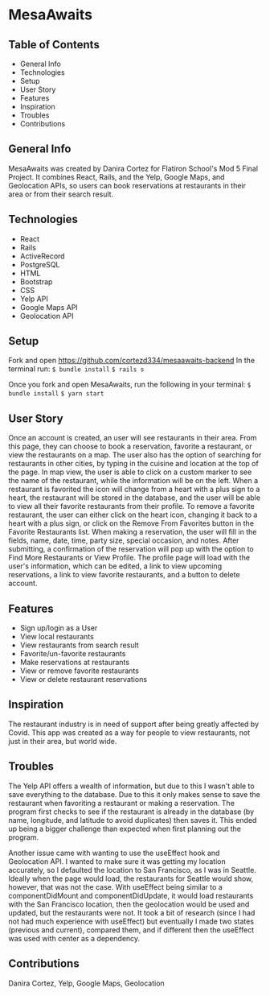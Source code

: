 # MesaAwaits

## Table of Contents
- General Info
- Technologies
- Setup
- User Story
- Features
- Inspiration
- Troubles
- Contributions

## General Info
MesaAwaits was created by Danira Cortez for Flatiron School's Mod 5 Final Project. It combines React, Rails, and the Yelp, Google Maps, and Geolocation APIs, so users can book reservations at restaurants in their area or from their search result.

## Technologies
- React
- Rails
- ActiveRecord
- PostgreSQL
- HTML
- Bootstrap
- CSS
- Yelp API
- Google Maps API
- Geolocation API

## Setup
Fork and open https://github.com/cortezd334/mesaawaits-backend
In the terminal run:
`$ bundle install`
`$ rails s`

Once you fork and open MesaAwaits, run the following in your terminal:
`$ bundle install`
`$ yarn start`

## User Story
Once an account is created, an user will see restaurants in their area. From this page, they can choose to book a reservation, favorite a restaurant, or view the restaurants on a map. The user also has the option of searching for restaurants in other cities, by typing in the cuisine and location at the top of the page. In map view, the user is able to click on a custom marker to see the name of the restaurant, while the information will be on the left. When a restaurant is favorited the icon will change from a heart with a plus sign to a heart, the restaurant will be stored in the database, and the user will be able to view all their favorite restaurants from their profile. To remove a favorite restaurant, the user can either click on the heart icon, changing it back to a heart with a plus sign, or click on the Remove From Favorites button in the Favorite Restaurants list. When making a reservation, the user will fill in the fields, name, date, time, party size, special occasion, and notes. After submitting, a confirmation of the reservation will pop up with the option to Find More Restaurants or View Profile. The profile page will load with the user's information, which can be edited, a link to view upcoming reservations, a link to view favorite restaurants, and a button to delete account. 

## Features
- Sign up/login as a User
- View local restaurants
- View restaurants from search result
- Favorite/un-favorite restaurants
- Make reservations at restaurants
- View or remove favorite restaurants
- View or delete restaurant reservations

## Inspiration
The restaurant industry is in need of support after being greatly affected by Covid. This app was created as a way for people to  view restaurants, not just in their area, but world wide. 

## Troubles
The Yelp API offers a wealth of information, but due to this I wasn't able to save everything to the database. Due to this it only makes sense to save the restaurant when favoriting a restaurant or making a reservation. The program first checks to see if the restaurant is already in the database (by name, longitude, and latitude to avoid duplicates) then saves it. This ended up being a bigger challenge than  expected when first planning out the program. 

Another issue came with wanting to use the useEffect hook and Geolocation API. I wanted to make sure it was getting my location accurately, so I defaulted the location to San Francisco, as I was in Seattle. Ideally when the page would load, the restaurants for Seattle would show, however, that was not the case. With useEffect being similar to a componentDidMount and componentDidUpdate, it would load restaurants with the San Francisco location, then the geolocation would be used and updated, but the restaurants were not. It took a bit of research (since I had not had much experience with useEffect) but eventually I made two states (previous and current), compared them, and if different then the useEffect was used with center as a dependency.

## Contributions
Danira Cortez, Yelp, Google Maps, Geolocation
